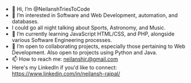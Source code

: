 - 👋 Hi, I’m @NeilanshTriesToCode
- 👀 I’m interested in Software and Web Development, automation, and databases.
- I could go all night talking about Sports, Astronomy, and Music.
- 🌱 I’m currently learning JavaScript HTML/CSS, and PHP, alongside various Software Engineering processes.
- 💞️ I’m open to collaborating projects, especially those pertaining to Web Development. Also open to projects using Python and Java.
- 📫 How to reach me: neilanshjr.@gmail.com
- Here's my LinkedIn if you'd like to connect: https://www.linkedin.com/in/neilansh-rajpal/

<!---
NeilanshTriesToCode/NeilanshTriesToCode is a ✨ special ✨ repository because its `README.md` (this file) appears on your GitHub profile.
You can click the Preview link to take a look at your changes.
--->
